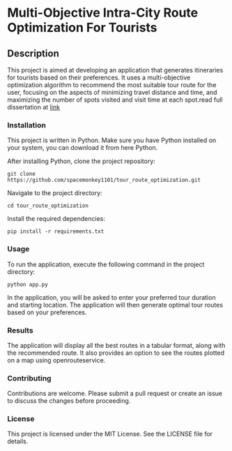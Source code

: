 # Multi-Objective Intra-City Route Optimization For Tourists
## Description
This project is aimed at developing an application that generates itineraries for tourists based on their preferences. It uses a multi-objective optimization algorithm to recommend the most suitable tour route for the user, focusing on the aspects of minimizing travel distance and time, and maximizing the number of spots visited and visit time at each spot.read full dissertation at [link](https://docs.google.com/document/d/1iBK5igbFfCMpV4BC89PyS2R172MIKTlsXM5vn_3t9zM/edit?usp=sharing)

### Installation
This project is written in Python. Make sure you have Python installed on your system, you can download it from here Python.

After installing Python, clone the project repository:

```
git clone https://github.com/spacemonkey1101/tour_route_optimization.git
```
Navigate to the project directory:
```
cd tour_route_optimization
```
Install the required dependencies:
```
pip install -r requirements.txt
````

### Usage
To run the application, execute the following command in the project directory:
```
python app.py
```
In the application, you will be asked to enter your preferred tour duration and starting location. The application will then generate optimal tour routes based on your preferences.

### Results
The application will display all the best routes in a tabular format, along with the recommended route. It also provides an option to see the routes plotted on a map using openrouteservice.

### Contributing
Contributions are welcome. Please submit a pull request or create an issue to discuss the changes before proceeding.

### License
This project is licensed under the MIT License. See the LICENSE file for details.
